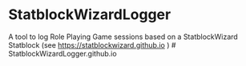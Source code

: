 ﻿# StatblockWizardLogger
A tool to log Role Playing Game sessions based on a StatblockWizard Statblock (see https://statblockwizard.github.io )
#   S t a t b l o c k W i z a r d L o g g e r . g i t h u b . i o 
 
 
